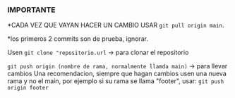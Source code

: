 ### IMPORTANTE
*CADA VEZ QUE VAYAN HACER UN CAMBIO USAR `git pull origin main`.

*los primeros 2 commits son de prueba, ignorar.


Usen `git clone "repositorio.url` -> para clonar el repositorio

`git push origin (nombre de rama, normalmente llamda main)` -> para llevar cambios
Una recomendacion, siempre que hagan cambios usen una nueva rama y no el main,
por ejemplo si su rama se llama "footer", usar: `git push origin footer`
